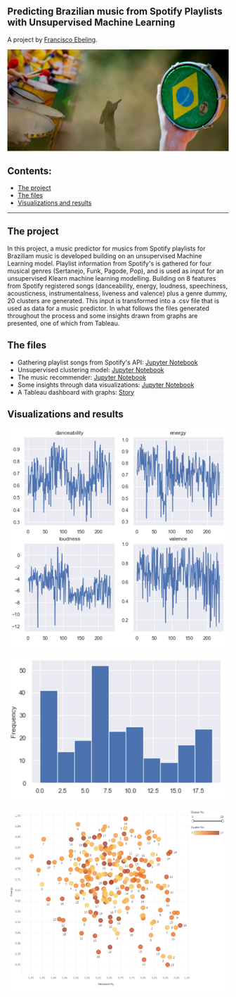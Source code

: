 ## Predicting Brazilian music from Spotify Playlists with Unsupervised Machine Learning
A project by [Francisco Ebeling](https://github.com/ebelingbarros).

![Picture](https://github.com/ebelingbarros/Brazilian-Music-Prediction/blob/main/pic06brasil.jpg)

## Contents:

- [The project](#The_project)
- [The files](#The-files)
- [Visualizations and results](#Visualizations-and-results)

***


## The project
In this project, a music predictor for musics from Spotify playlists for Braziliam music is developed building on an unsupervised Machine Learning model. Playlist information from Spotify's is gathered for four musical genres (Sertanejo, Funk, Pagode, Pop), and is used as input for an unsupervised Klearn machine learning modelling. 
Building on 8 features from Spotify registered songs (danceability,	energy,	loudness,	speechiness,	acousticness,	instrumentalness,	liveness and valence) plus a genre dummy, 20 clusters are generated. This input is transformed into a .csv file that is used as data for a music predictor. In what follows the files generated throughout the process and some insights drawn from graphs are presented, one of which from Tableau.

## The files
- Gathering playlist songs from Spotify's API: [Jupyter Notebook](https://github.com/ebelingbarros/Brazilian-Music-Prediction/blob/main/gathering_playlists.ipynb)
- Unsupervised clustering model: [Jupyter Notebook](https://github.com/ebelingbarros/Brazilian-Music-Prediction/blob/main/model_unsupervised.ipynb) 
- The music recommender: [Jupyter Notebook](https://github.com/ebelingbarros/Brazilian-Music-Prediction/blob/main/music_recommender.ipynb) 
- Some insights through data visualizations: [Jupyter Notebook](https://github.com/ebelingbarros/Brazilian-Music-Prediction/blob/main/data_insights.ipynb) 
- A Tableau dashboard with graphs: [Story](https://public.tableau.com/views/Brazilianmusicprediction-featuresclustered/Story1?:language=de&:display_count=y&publish=yes&:origin=viz_share_link) 


## Visualizations and results

![Picture](https://github.com/ebelingbarros/Brazilian-Music-Prediction/blob/main/feats_music.png)


![Picture](https://github.com/ebelingbarros/Brazilian-Music-Prediction/blob/main/histogram.png)


![Picture](https://github.com/ebelingbarros/Brazilian-Music-Prediction/blob/main/tableau_viz.png)


